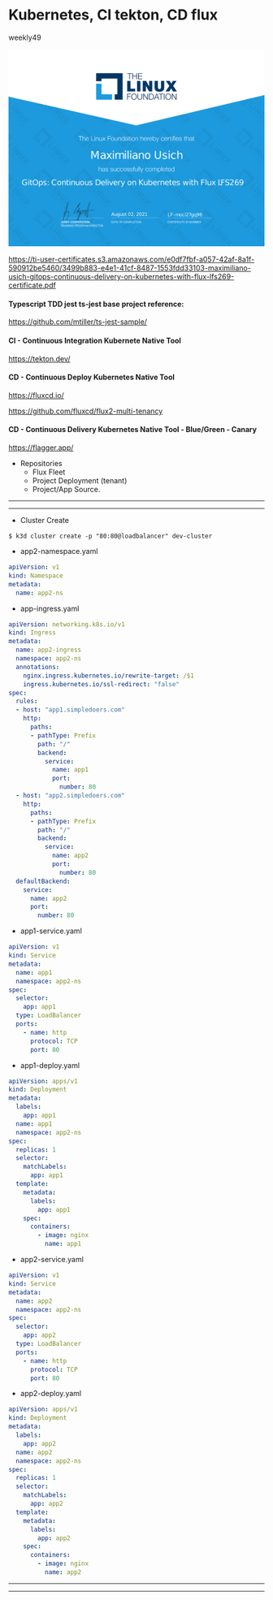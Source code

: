 # Kubernetes, CI tekton, CD flux
weekly49

[![GitOps Continuous Delivery on Kubernetes with Flux lfs269 Certificate, Linux Fundation](https://raw.githubusercontent.com/maximilianou/weekly49/main/share/maximiliano-usich-gitops-continuous-delivery-on-kubernetes-with-flux-lfs269-certificate.png)](https://raw.githubusercontent.com/maximilianou/weekly49/main/share/maximiliano-usich-gitops-continuous-delivery-on-kubernetes-with-flux-lfs269-certificate.png)

<https://ti-user-certificates.s3.amazonaws.com/e0df7fbf-a057-42af-8a1f-590912be5460/3499b883-e4e1-41cf-8487-1553fdd33103-maximiliano-usich-gitops-continuous-delivery-on-kubernetes-with-flux-lfs269-certificate.pdf>

#### Typescript TDD jest ts-jest base project reference:
<https://github.com/mtiller/ts-jest-sample/>

#### CI - Continuous Integration Kubernete Native Tool
<https://tekton.dev/>

#### CD - Continuous Deploy Kubernetes Native Tool
<https://fluxcd.io/>

<https://github.com/fluxcd/flux2-multi-tenancy>

#### CD - Continuous Delivery Kubernetes Native Tool - Blue/Green - Canary
<https://flagger.app/>


- Repositories
  - Flux Fleet
  - Project Deployment (tenant)
  - Project/App Source.
----
----
- Cluster Create
```
$ k3d cluster create -p "80:80@loadbalancer" dev-cluster
```
- app2-namespace.yaml
```yaml
apiVersion: v1
kind: Namespace
metadata:
  name: app2-ns
```
- app-ingress.yaml
```yaml
apiVersion: networking.k8s.io/v1
kind: Ingress
metadata:
  name: app2-ingress
  namespace: app2-ns
  annotations:
    nginx.ingress.kubernetes.io/rewrite-target: /$1  
    ingress.kubernetes.io/ssl-redirect: "false"    
spec:
  rules:
  - host: "app1.simpledoers.com"
    http:
      paths:
      - pathType: Prefix
        path: "/"
        backend:
          service:
            name: app1
            port:
              number: 80
  - host: "app2.simpledoers.com"
    http:
      paths:
      - pathType: Prefix
        path: "/"
        backend:
          service:
            name: app2
            port:
              number: 80
  defaultBackend:
    service:
      name: app2
      port:
        number: 80
```
- app1-service.yaml
```yaml
apiVersion: v1
kind: Service
metadata:
  name: app1
  namespace: app2-ns
spec:
  selector:
    app: app1
  type: LoadBalancer
  ports:
    - name: http
      protocol: TCP
      port: 80
```
- app1-deploy.yaml
```yaml
apiVersion: apps/v1
kind: Deployment
metadata:
  labels:
    app: app1
  name: app1
  namespace: app2-ns
spec:
  replicas: 1
  selector:
    matchLabels:
      app: app1
  template:
    metadata:
      labels:
        app: app1
    spec:
      containers:
        - image: nginx
          name: app1
```
- app2-service.yaml
```yaml
apiVersion: v1
kind: Service
metadata:
  name: app2
  namespace: app2-ns
spec:
  selector:
    app: app2
  type: LoadBalancer
  ports:
    - name: http
      protocol: TCP
      port: 80
```
- app2-deploy.yaml
```yaml
apiVersion: apps/v1
kind: Deployment
metadata:
  labels:
    app: app2
  name: app2
  namespace: app2-ns
spec:
  replicas: 1
  selector:
    matchLabels:
      app: app2
  template:
    metadata:
      labels:
        app: app2
    spec:
      containers:
        - image: nginx
          name: app2
```
----
----
